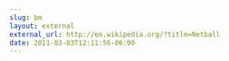 ```yaml
---
slug: bm
layout: external
external_url: http://en.wikipedia.org/?title=Netball
date: 2011-03-03T12:11:56-06:00
---
```

